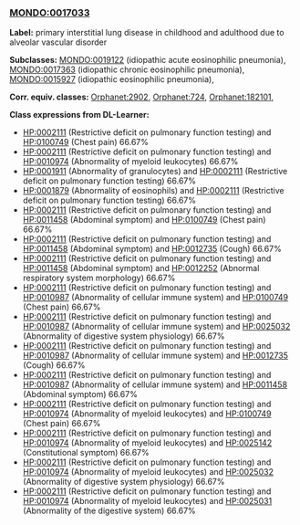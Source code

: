 
### [MONDO:0017033](http://purl.obolibrary.org/obo/MONDO_0017033)
**Label:** primary interstitial lung disease in childhood and adulthood due to alveolar vascular disorder

**Subclasses:** [MONDO:0019122](http://purl.obolibrary.org/obo/MONDO_0019122) (idiopathic acute eosinophilic pneumonia), [MONDO:0017363](http://purl.obolibrary.org/obo/MONDO_0017363) (idiopathic chronic eosinophilic pneumonia), [MONDO:0015927](http://purl.obolibrary.org/obo/MONDO_0015927) (idiopathic eosinophilic pneumonia), 

**Corr. equiv. classes:** [Orphanet:2902](http://www.orpha.net/ORDO/Orphanet_2902), [Orphanet:724](http://www.orpha.net/ORDO/Orphanet_724), [Orphanet:182101](http://www.orpha.net/ORDO/Orphanet_182101), 

**Class expressions from DL-Learner:**

- [HP:0002111](http://purl.obolibrary.org/obo/HP_0002111) (Restrictive deficit on pulmonary function testing) and [HP:0100749](http://purl.obolibrary.org/obo/HP_0100749) (Chest pain) 66.67%
- [HP:0002111](http://purl.obolibrary.org/obo/HP_0002111) (Restrictive deficit on pulmonary function testing) and [HP:0010974](http://purl.obolibrary.org/obo/HP_0010974) (Abnormality of myeloid leukocytes) 66.67%
- [HP:0001911](http://purl.obolibrary.org/obo/HP_0001911) (Abnormality of granulocytes) and [HP:0002111](http://purl.obolibrary.org/obo/HP_0002111) (Restrictive deficit on pulmonary function testing) 66.67%
- [HP:0001879](http://purl.obolibrary.org/obo/HP_0001879) (Abnormality of eosinophils) and [HP:0002111](http://purl.obolibrary.org/obo/HP_0002111) (Restrictive deficit on pulmonary function testing) 66.67%
- [HP:0002111](http://purl.obolibrary.org/obo/HP_0002111) (Restrictive deficit on pulmonary function testing) and [HP:0011458](http://purl.obolibrary.org/obo/HP_0011458) (Abdominal symptom) and [HP:0100749](http://purl.obolibrary.org/obo/HP_0100749) (Chest pain) 66.67%
- [HP:0002111](http://purl.obolibrary.org/obo/HP_0002111) (Restrictive deficit on pulmonary function testing) and [HP:0011458](http://purl.obolibrary.org/obo/HP_0011458) (Abdominal symptom) and [HP:0012735](http://purl.obolibrary.org/obo/HP_0012735) (Cough) 66.67%
- [HP:0002111](http://purl.obolibrary.org/obo/HP_0002111) (Restrictive deficit on pulmonary function testing) and [HP:0011458](http://purl.obolibrary.org/obo/HP_0011458) (Abdominal symptom) and [HP:0012252](http://purl.obolibrary.org/obo/HP_0012252) (Abnormal respiratory system morphology) 66.67%
- [HP:0002111](http://purl.obolibrary.org/obo/HP_0002111) (Restrictive deficit on pulmonary function testing) and [HP:0010987](http://purl.obolibrary.org/obo/HP_0010987) (Abnormality of cellular immune system) and [HP:0100749](http://purl.obolibrary.org/obo/HP_0100749) (Chest pain) 66.67%
- [HP:0002111](http://purl.obolibrary.org/obo/HP_0002111) (Restrictive deficit on pulmonary function testing) and [HP:0010987](http://purl.obolibrary.org/obo/HP_0010987) (Abnormality of cellular immune system) and [HP:0025032](http://purl.obolibrary.org/obo/HP_0025032) (Abnormality of digestive system physiology) 66.67%
- [HP:0002111](http://purl.obolibrary.org/obo/HP_0002111) (Restrictive deficit on pulmonary function testing) and [HP:0010987](http://purl.obolibrary.org/obo/HP_0010987) (Abnormality of cellular immune system) and [HP:0012735](http://purl.obolibrary.org/obo/HP_0012735) (Cough) 66.67%
- [HP:0002111](http://purl.obolibrary.org/obo/HP_0002111) (Restrictive deficit on pulmonary function testing) and [HP:0010987](http://purl.obolibrary.org/obo/HP_0010987) (Abnormality of cellular immune system) and [HP:0011458](http://purl.obolibrary.org/obo/HP_0011458) (Abdominal symptom) 66.67%
- [HP:0002111](http://purl.obolibrary.org/obo/HP_0002111) (Restrictive deficit on pulmonary function testing) and [HP:0010974](http://purl.obolibrary.org/obo/HP_0010974) (Abnormality of myeloid leukocytes) and [HP:0100749](http://purl.obolibrary.org/obo/HP_0100749) (Chest pain) 66.67%
- [HP:0002111](http://purl.obolibrary.org/obo/HP_0002111) (Restrictive deficit on pulmonary function testing) and [HP:0010974](http://purl.obolibrary.org/obo/HP_0010974) (Abnormality of myeloid leukocytes) and [HP:0025142](http://purl.obolibrary.org/obo/HP_0025142) (Constitutional symptom) 66.67%
- [HP:0002111](http://purl.obolibrary.org/obo/HP_0002111) (Restrictive deficit on pulmonary function testing) and [HP:0010974](http://purl.obolibrary.org/obo/HP_0010974) (Abnormality of myeloid leukocytes) and [HP:0025032](http://purl.obolibrary.org/obo/HP_0025032) (Abnormality of digestive system physiology) 66.67%
- [HP:0002111](http://purl.obolibrary.org/obo/HP_0002111) (Restrictive deficit on pulmonary function testing) and [HP:0010974](http://purl.obolibrary.org/obo/HP_0010974) (Abnormality of myeloid leukocytes) and [HP:0025031](http://purl.obolibrary.org/obo/HP_0025031) (Abnormality of the digestive system) 66.67%


